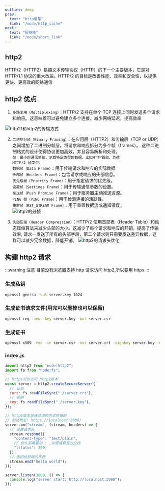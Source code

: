 ```yaml
---
outline: deep
prev:
  text: "http缓存"
  link: "/node/http_cache"
next:
  text: "短链接"
  link: "/node/short_link"
---
```


## http2

HTTP/2（HTTP2）是超文本传输协议（HTTP）的下一个主要版本，它是对 HTTP/1.1 协议的重大改进。HTTP/2 的目标是改善性能、效率和安全性，以提供更快、更高效的网络通信

## http2 优点

1. `多路复用（Multiplexing）`：HTTP/2 支持在单个 TCP 连接上同时发送多个请求和响应。这意味着可以避免建立多个连接，减少网络延迟，提高效率

![http1.1和http2的传输方式](/http1.1和http2的传输方式.jpg)

2. `二进制分帧（Binary Framing）`：在应用层（HTTP2）和传输层（TCP or UDP）之间增加了二进制分帧层，将请求和响应拆分为多个帧（frames）。
   这种二进制格式的设计使得协议更加高效，并且容易解析和处理。<br />
   `帧：最小的通信单位，承载特定类型的数据，比如HTTP首部、负荷`<br />
   `HTTP/2 帧类型`:<br />
   `数据帧（Data Frame）`：用于传输请求和响应的实际数据<br />
   `头部帧（Headers Frame）`：包含请求或响应的头部信息。<br />
   `优先级帧（Priority Frame）`：用于指定请求的优先级。<br />
   `设置帧（Settings Frame）`：用于传输通信参数的设置。<br />
   `推送帧（Push Promise Frame）`：用于服务器主动推送资源。<br />
   `PING 帧（PING Frame）`：用于检测连接的活跃性。<br />
   `重置帧（RST_STREAM Frame）`：用于重置数据流或通知错误。<br />
   ![http2的分帧](/http2的分帧.jpg)

3. `头部压缩（Header Compression）`：HTTP/2 使用首部表（Header Table）和动态压缩算法来减少头部的大小。这减少了每个请求和响应的开销，提高了传输效率,
   请求一发送了所有的头部字段，第二个请求则只需要发送差异数据，这样可以减少冗余数据，降低开销。
   ![http2的请求头优化](/http2的请求头优化.jpg)

## 构建 http2 请求

:::warning 注意
目前没有浏览器支持 http 请求访问 http2,所以要用 https
:::

### 生成私钥

```sh
openssl genrsa -out server.key 1024
```

### 生成证书请求文件(用完可以删掉也可以保留)

```sh
openssl req -new -key server.key -out server.csr
```

### 生成证书

```sh
openssl x509 -req -in server.csr -out server.crt -signkey server.key -days 3650
```

### index.js

```js
import http2 from "node:http2";
import fs from "node:fs";

// https可以访问 http2版本
const server = http2.createSecureServer({
  // 证书
  cert: fs.readFileSync("./server.crt"),
  // 密钥
  key: fs.readFileSync("./server.key"),
});

// http2版本是通过流的方式传输的
// 测试地址: https://localhost:3000/
server.on("stream", (stream, headers) => {
  // 设置请求头
  stream.respond({
    "content-type": "text/plain",
    // 伪头部需要加 : ,详细请看官方文档
    ":status": 200,
  });
  // 返回给前端的东西
  stream.end("hello world");
});

server.listen(3000, () => {
  console.log("server start: http://localhost:3000");
});
```
